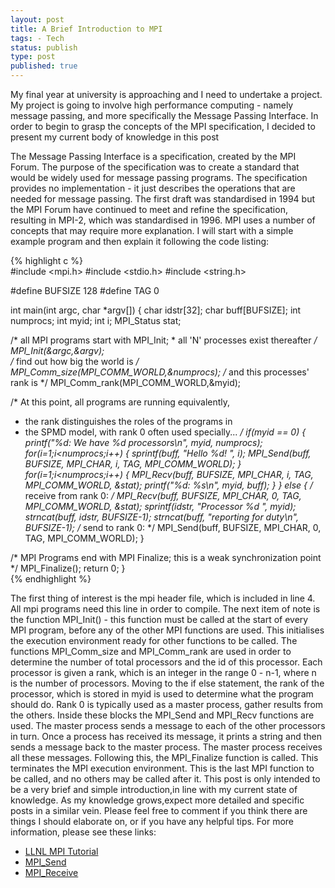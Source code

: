 ```yaml
---
layout: post
title: A Brief Introduction to MPI 
tags: - Tech 
status: publish 
type: post 
published: true 
---
```


My final year at university is approaching and I need to undertake a project. My project is going to involve high performance computing - namely message passing, and more specifically the Message Passing Interface. In order to begin to grasp the concepts of the MPI specification, I decided to present my current body of knowledge in this post

The Message Passing Interface is a specification, created by the MPI Forum. The purpose of the specification was to create a standard that would be widely used for message passing programs. The specification provides no implementation - it just describes the operations that are needed for message passing. The first draft was standardised in 1994 but the MPI Forum have continued to meet and refine the specification, resulting in MPI-2, which was standardised in 1996. MPI uses a number of concepts that may require more explanation. I will start with a simple example program and then explain it following the code listing: 

{% highlight c %}    
#include <mpi.h>
#include <stdio.h>
#include <string.h>

#define BUFSIZE 128
#define TAG 0

int main(int argc, char *argv[])
{
  char idstr[32];
  char buff[BUFSIZE];
  int numprocs;
  int myid;
  int i;
  MPI_Status stat; 

   /* all MPI programs start with MPI_Init; 
    * all 'N' processes exist thereafter */
  MPI_Init(&argc,&argv);     
  /* find out how big the world is */
  MPI_Comm_size(MPI_COMM_WORLD,&numprocs); 
  /* and this processes' rank is */
  MPI_Comm_rank(MPI_COMM_WORLD,&myid); 

  /* At this point, all programs are running equivalently, 
   * the rank distinguishes the roles of the programs in 
   * the SPMD model, with rank 0 often used specially... */
  if(myid == 0)
  {
    printf("%d: We have %d processors\n", myid, numprocs);
    for(i=1;i<numprocs;i++)
    {
      sprintf(buff, "Hello %d! ", i);
      MPI_Send(buff, BUFSIZE, MPI_CHAR, i, TAG, MPI_COMM_WORLD);
    }
    for(i=1;i<numprocs;i++)
    {
      MPI_Recv(buff, BUFSIZE, MPI_CHAR, i, TAG, MPI_COMM_WORLD, &stat);
      printf("%d: %s\n", myid, buff);
    }
  }
  else
  {
    /* receive from rank 0: */
    MPI_Recv(buff, BUFSIZE, MPI_CHAR, 0, TAG, MPI_COMM_WORLD, &stat);
    sprintf(idstr, "Processor %d ", myid);
    strncat(buff, idstr, BUFSIZE-1);
    strncat(buff, "reporting for duty\n", BUFSIZE-1);
    /* send to rank 0: */
    MPI_Send(buff, BUFSIZE, MPI_CHAR, 0, TAG, MPI_COMM_WORLD);
  }
  
  
  /* MPI Programs end with MPI Finalize; this is a weak synchronization point */
  MPI_Finalize(); 
  return 0;
}  
{% endhighlight %}

The first thing of interest is the mpi header file, which is included in line 4. All mpi programs need this line in order to compile. The next item of note is the function MPI_Init() - this function must be called at the start of every MPI program, before any of the other MPI functions are used. This initialises the execution environment ready for other functions to be called. The functions MPI_Comm_size and MPI_Comm_rank are used in order to determine the number of total processors and the id of this processor. Each processor is given a rank, which is an integer in the range 0 - n-1, where n is the number of processors. Moving to the if else statement, the rank of the processor, which is stored in myid is used to determine what the program should do. Rank 0 is typically used as a master process, gather results from the others. Inside these blocks the MPI_Send and MPI_Recv functions are used. The master process sends a message to each of the other processors in turn. Once a process has received its message, it prints a string and then sends a message back to the master process. The master process receives all these messages. Following this, the MPI_Finalize function is called. This terminates the MPI execution environment. This is the last MPI function to be called, and no others may be called after it. This post is only intended to be a very brief and simple introduction,in line with my current state of knowledge. As my knowledge grows,expect more detailed and specific posts in a similar vein. Please feel free to comment if you think there are things I should elaborate on, or if you have any helpful tips. For more information, please see these links: 

*   [LLNL MPI Tutorial][1]
*   [MPI_Send][2]
*   [MPI_Receive][3]

 [1]: https://computing.llnl.gov/tutorials/mpi/
 [2]: http://www.mcs.anl.gov/research/projects/mpi/www/www3/MPI_Send.html
 [3]: http://www.mcs.anl.gov/research/projects/mpi/www/www3/MPI_Recv.html
